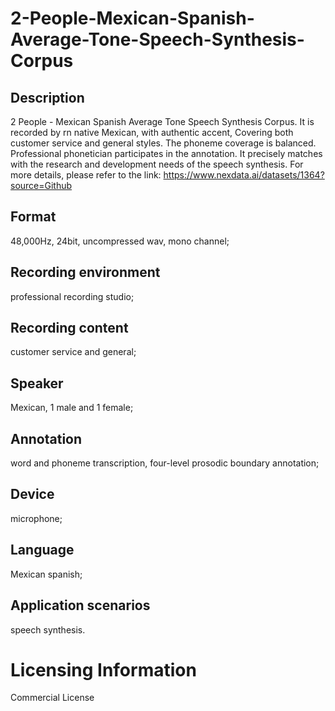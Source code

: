 # 2-People-Mexican-Spanish-Average-Tone-Speech-Synthesis-Corpus

## Description
2 People - Mexican Spanish Average Tone Speech Synthesis Corpus. It is recorded by rn native Mexican, with authentic accent, Covering both customer service and general styles. The phoneme coverage is balanced. Professional phonetician participates in the annotation. It precisely matches with the research and development needs of the speech synthesis.
For more details, please refer to the link: https://www.nexdata.ai/datasets/1364?source=Github


## Format
48,000Hz, 24bit, uncompressed wav, mono channel;
## Recording environment
professional recording studio;
## Recording content
customer service and general;
## Speaker
Mexican, 1 male and 1 female;
## Annotation
word and phoneme transcription, four-level prosodic boundary annotation;
## Device
microphone;
## Language
Mexican spanish;
## Application scenarios
speech synthesis.
# Licensing Information
Commercial License
